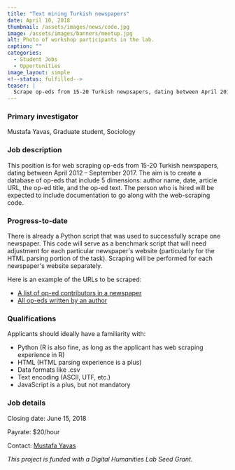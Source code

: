 ```yaml
---
title: "Text mining Turkish newspapers"
date: April 10, 2018
thumbnail: /assets/images/news/code.jpg
image: /assets/images/banners/meetup.jpg
alt: Photo of workshop participants in the lab.
caption: ""
categories: 
  - Student Jobs
  - Opportunities
image_layout: simple
<!--status: fulfilled-->
teaser: |
  Scrape op-eds from 15-20 Turkish newpsapers, dating between April 2012 - September 2017.
---
```


### Primary investigator
Mustafa Yavas, Graduate student, Sociology
  
### Job description
This position is for web scraping op-eds from 15-20 Turkish newspapers, dating between April 2012 – September 2017. The aim is to create a database of op-eds that include 5 dimensions: author name, date, article URL, the op-ed title, and the op-ed text. The person who is hired will be expected to include documentation to go along with the web-scraping code.

### Progress-to-date
There is already a Python script that was used to successfully scrape one newspaper. This code will serve as a benchmark script that will need adjustment for each particular newspaper's website (particularly for the HTML parsing portion of the task). Scraping will be performed for each newspaper's website separately.

Here is an example of the URLs to be scraped:
- <a href='http://www.hurriyet.com.tr/yazarlar/tum-yazarlar/' target='_blank'>A list of op-ed contributors in a newspaper</a>
- <a href='http://www.hurriyet.com.tr/yazarlar/ahmet-hakan/' target='_blank'>All op-eds written by an author</a>

### Qualifications
Applicants should ideally have a familiarity with: 
- Python (R is also fine, as long as the applicant has web scraping experience in R)
- HTML (HTML parsing experience is a plus)
- Data formats like .csv
- Text encoding (ASCII, UTF, etc.)
- JavaScript is a plus, but not mandatory

### Job details
Closing date: June 15, 2018

Payrate: $20/hour

Contact: [Mustafa Yavas](mailto:mustafa.yavas@yale.edu)

*This project is funded with a Digital Humanities Lab Seed Grant.*